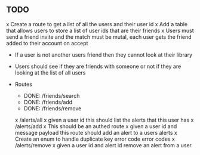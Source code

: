 ## TODO
x Create a route to get a list of all the users and their user id
x Add a table that allows users to store a list of user ids that are their friends
x Users must send a friend invite and the match must be mutal, each user gets the friend added to their account on accept


- If a user is not another users friend then they cannot look at their library
- Users should see if they are friends with someone or not if they are looking at the list of all users

- Routes
    - DONE: /friends/search
    - DONE: /friends/add
    - DONE: /friends/remove

    x /alerts/all
        x given a user id this should list the alerts that this user has
    x /alerts/add
        x This should be an authed route
        x given a user id and message payload this route should add an alert to a users alerts
        x Create an enum to handle duplicate key error code error codes
    x /alerts/remove
        x given a user id and alert id remove an alert from a user
